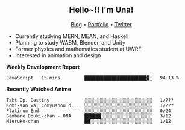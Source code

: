 <h2 align="center">
  Hello~!! I'm Una!
</h2>

<p align="center">
  <a href="https://anarchy.website/">Blog</a> &bull;
  <a href="https://una-ada.github.io/">Portfolio</a> &bull;
  <a href="https://twitter.com/unaxiii">Twitter</a>
</p>

- Currently studying MERN, MEAN, and Haskell
- Planning to study WASM, Blender, and Unity
- Former physics and mathematics student at UWRF
- Interested in animation and design

**Weekly Development Report**

<!--START_SECTION:waka-->
```text
JavaScript   15 mins         ███████████████████████▓░   94.13 % 
```
<!--END_SECTION:waka-->

**Recently Watched Anime**

<!-- RECENT-ANIME:START -->

    Takt Op. Destiny             ░░░░░░░░░░░░░░░░░░░░░░░░░   1/???
    Komi-san wa, Comyushou d...  ░░░░░░░░░░░░░░░░░░░░░░░░░   1/???
    Platinum End                 ░░░░░░░░░░░░░░░░░░░░░░░░░   0/24
    Ganbare Douki-chan - ONA     ██████░░░░░░░░░░░░░░░░░░░   3/12
    Mieruko-chan                 ██░░░░░░░░░░░░░░░░░░░░░░░   1/12
<!-- RECENT-ANIME:END -->
